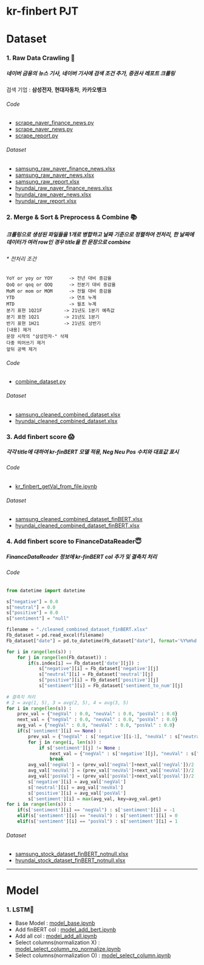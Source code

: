 # kr-finbert PJT

# Dataset
### 1. Raw Data Crawling 📄
##### 네이버 금융의 뉴스 기사, 네이버 기사에 검색 조건 추가, 증권사 레포트 크롤링
검색 기업 : **삼성전자**, **현대자동차**, **카카오뱅크**
###### Code
* [scrape_naver_finance_news.py](https://github.com/SNU-dataproject/kr-finbert/blob/main/scrape_naver_finance_news.py)
* [scrape_naver_news.py](https://github.com/SNU-dataproject/kr-finbert/blob/main/scrape_naver_news.py)
* [scrape_report.py](https://github.com/SNU-dataproject/kr-finbert/blob/main/scrape_report.py)
###### Dataset
* [samsung_raw_naver_finance_news.xlsx](https://github.com/SNU-dataproject/kr-finbert/blob/main/datasets/samsung_raw_naver_finance_news.xlsx)
* [samsung_raw_naver_news.xlsx](https://github.com/SNU-dataproject/kr-finbert/blob/main/datasets/samsung_raw_naver_news.xlsx)
* [samsung_raw_report.xlsx](https://github.com/SNU-dataproject/kr-finbert/blob/main/datasets/samsung_raw_report.xlsx)
* [hyundai_raw_naver_finance_news.xlsx](https://github.com/SNU-dataproject/kr-finbert/blob/main/datasets/hyundai_raw_naver_finance_news.xlsx)
* [hyundai_raw_naver_news.xlsx](https://github.com/SNU-dataproject/kr-finbert/blob/main/datasets/hyundai_raw_naver_news.xlsx)
* [hyundai_raw_report.xlsx](https://github.com/SNU-dataproject/kr-finbert/blob/main/datasets/hyundai_raw_report.xlsx)

### 2. Merge & Sort & Preprocess & Combine 📚
##### 크롤링으로 생성된 파일들을 1개로 병합하고 날짜 기준으로 정렬하여 전처리, 한 날짜에 데이터가 여러 row인 경우 title을 한 문장으로 combine
###### * 전처리 조건
```
YoY or yoy or YOY      -> 전년 대비 증감율
QoQ or qoq or QOQ      -> 전분기 대비 증감율
MoM or mom or MOM      -> 전월 대비 증감율
YTD                    -> 연초 누계
MTD                    -> 월초 누계
분기 표현 1Q21F        -> 21년도 1분기 예측값
분기 표현 1Q21         -> 21년도 1분기
반기 표현 1H21         -> 21년도 상반기
[내용] 제거
문장 시작의 "삼성전자-" 삭제
다중 띄어쓰기 제거
앞뒤 공백 제거
```

###### Code
* [combine_dataset.py](https://github.com/SNU-dataproject/kr-finbert/blob/main/combine_dataset.py)
###### Dataset
* [samsung_cleaned_combined_dataset.xlsx](https://github.com/SNU-dataproject/kr-finbert/blob/main/datasets/samsung_cleaned_combined_dataset.xlsx)
* [hyundai_cleaned_combined_dataset.xlsx](https://github.com/SNU-dataproject/kr-finbert/blob/main/datasets/hyundai_cleaned_combined_dataset.xlsx)


### 3. Add finbert score 😱
##### 각각 title에 대하여 kr-finBERT 모델 적용, Neg Neu Pos 수치와 대표값 표시
###### Code
* [kr_finbert_getVal_from_file.ipynb](https://github.com/SNU-dataproject/kr-finbert/blob/main/kr_finbert_getVal_from_file.ipynb)
###### Dataset
* [samsung_cleaned_combined_dataset_finBERT.xlsx](https://github.com/SNU-dataproject/kr-finbert/blob/main/datasets/samsung_cleaned_combined_dataset_finBERT.xlsx)
* [hyundai_cleaned_combined_dataset_finBERT.xlsx](https://github.com/SNU-dataproject/kr-finbert/blob/main/datasets/hyundai_cleaned_combined_dataset_finBERT.xlsx)

### 4. Add finbert score to FinanceDataReader😇
##### FinanceDataReader 정보에 kr-finBERT col 추가 및 결측치 처리
###### Code
``` python
from datetime import datetime

s["negative"] = 0.0
s["neutral"] = 0.0
s["positive"] = 0.0
s["sentiment"] = "null"

filename = "./cleaned_combined_dataset_finBERT.xlsx"
Fb_dataset = pd.read_excel(filename)
Fb_dataset["date"] = pd.to_datetime(Fb_dataset["date"], format='%Y%m%d')

for i in range(len(s)) : 
    for j in range(len(Fb_dataset)) :
        if(s.index[i] == Fb_dataset['date'][j]) :
            s["negative"][i] = Fb_dataset['negative'][j]
            s["neutral"][i] = Fb_dataset['neutral'][j]
            s["positive"][i] = Fb_dataset['positive'][j]
            s["sentiment"][i] = Fb_dataset['sentiment_to_num'][j]
            
# 결측치 처리
# 2 = avg(1, 5), 3 = avg(2, 5), 4 = avg(3, 5) 
for i in range(len(s)) : 
    prev_val = {"negVal" : 0.0, "neuVal" : 0.0, "posVal" : 0.0}
    next_val = {"negVal" : 0.0, "neuVal" : 0.0, "posVal" : 0.0}
    avg_val = {"negVal" : 0.0, "neuVal" : 0.0, "posVal" : 0.0}
    if(s['sentiment'][i] == None) :
        prev_val = {"negVal" : s['negative'][i-1], "neuVal" : s["neutral"][i-1], "posVal" : s["positive"][i-1]}
        for j in range(i, len(s)) :
            if s['sentiment'][j] != None :
                next_val = {"negVal" : s['negative'][j], "neuVal" : s["neutral"][j], "posVal" : s["positive"][j]}
                break
        avg_val['negVal'] = (prev_val['negVal']+next_val['negVal'])/2
        avg_val['neuVal'] = (prev_val['neuVal']+next_val['neuVal'])/2
        avg_val['posVal'] = (prev_val['posVal']+next_val['posVal'])/2
        s['negative'][i] = avg_val['negVal']
        s['neutral'][i] = avg_val['neuVal']
        s['positive'][i] = avg_val['posVal']
        s['sentiment'][i] = max(avg_val, key=avg_val.get)
for i in range(len(s)) :
    if(s['sentiment'][i] == "negVal") : s['sentiment'][i] = -1
    elif(s['sentiment'][i] == "neuVal") : s['sentiment'][i] = 0
    elif(s['sentiment'][i] == "posVal") : s['sentiment'][i] = 1
```
###### Dataset
* [samsung_stock_dataset_finBERT_notnull.xlsx](https://github.com/SNU-dataproject/kr-finbert/blob/main/datasets/samsung_stock_dataset_finBERT_notnull.xlsx)
* [hyundai_stock_dataset_finBERT_notnull.xlsx](https://github.com/SNU-dataproject/kr-finbert/blob/main/datasets/hyundai_stock_dataset_finBERT_notnull.xlsx)

---

# Model
### 1. LSTM📝
* Base Model : [model_base.ipynb](https://github.com/SNU-dataproject/kr-finbert/blob/main/model/model_base.ipynb)
* Add finBERT col : [model_add_bert.ipynb](https://github.com/SNU-dataproject/kr-finbert/blob/main/model/model_add_bert.ipynb)
* Add all col : [model_add_all.ipynb](https://github.com/SNU-dataproject/kr-finbert/blob/main/model/model_add_all.ipynb)
* Select columns(normalization X) : [model_select_column_no_normalize.ipynb](https://github.com/SNU-dataproject/kr-finbert/blob/main/model/model_select_column_no_normalize.ipynb)
* Select columns(normalization O) : [model_select_column.ipynb](https://github.com/SNU-dataproject/kr-finbert/blob/main/model/model_select_column.ipynb)

